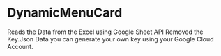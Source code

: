 # DynamicMenuCard
Reads the Data from the Excel using Google Sheet API
Removed the Key.Json Data you can generate your own key using your Google Cloud Account.
